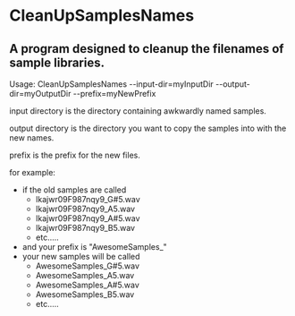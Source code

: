 # CleanUpSamplesNames
## A program designed to cleanup the filenames of sample libraries. 
  
Usage: CleanUpSamplesNames --input-dir=myInputDir --output-dir=myOutputDir --prefix=myNewPrefix  
  
input directory is the directory containing awkwardly named samples.  
  
output directory is the directory you want to copy the samples into with the new names.  

prefix is the prefix for the new files.  
  
for example:  
* if the old samples are called  
  * lkajwr09F987nqy9_G#5.wav  
  * lkajwr09F987nqy9_A5.wav  
  * lkajwr09F987nqy9_A#5.wav  
  * lkajwr09F987nqy9_B5.wav  
  * etc.....  
* and your prefix is "AwesomeSamples_"
* your new samples will be called  
  * AwesomeSamples_G#5.wav  
  * AwesomeSamples_A5.wav  
  * AwesomeSamples_A#5.wav  
  * AwesomeSamples_B5.wav  
  * etc.....  
